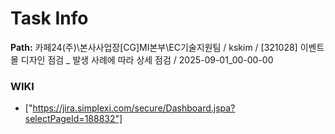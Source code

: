 # Task Info

**Path:** 카페24(주)\본사사업장\[CG]MI본부\EC기술지원팀 / kskim / [321028] 이벤트 몰 디자인 점검 _ 발생 사례에 따라 상세 점검 / 2025-09-01_00-00-00

### WIKI
- ["https://jira.simplexi.com/secure/Dashboard.jspa?selectPageId=188832"]

